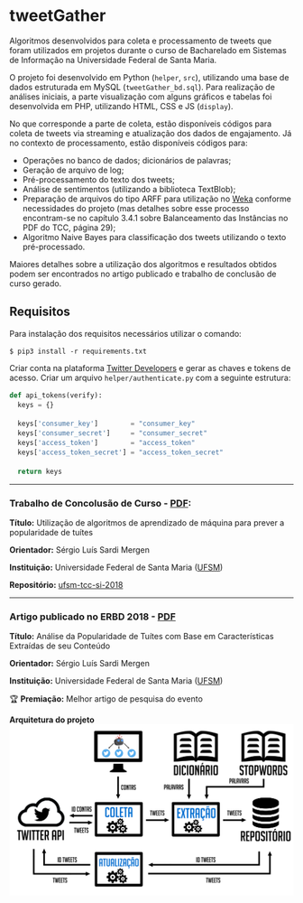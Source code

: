 # tweetGather

Algoritmos desenvolvidos para coleta e processamento de tweets que foram utilizados em projetos durante o curso de Bacharelado em Sistemas de Informação na Universidade Federal de Santa Maria.

O projeto foi desenvolvido em Python (```helper```, ```src```), utilizando uma base de dados estruturada em MySQL (```tweetGather_bd.sql```). Para realização de análises iniciais, a parte visualização com alguns gráficos e tabelas foi desenvolvida em PHP, utilizando HTML, CSS e JS (```display```).

No que corresponde a parte de coleta, estão disponíveis códigos para coleta de tweets via streaming e atualização dos dados de engajamento. Já no contexto de processamento, estão disponíveis códigos para: 

* Operações no banco de dados; dicionários de palavras;
* Geração de arquivo de log; 
* Pré-processamento do texto dos tweets; 
* Análise de sentimentos (utilizando a biblioteca TextBlob); 
* Preparação de arquivos do tipo ARFF para utilização no [Weka](https://www.cs.waikato.ac.nz/ml/weka/) conforme necessidades do projeto (mas detalhes sobre esse processo encontram-se no capítulo 3.4.1 sobre Balanceamento das Instâncias no PDF do TCC, página 29);
* Algoritmo Naive Bayes para classificação dos tweets utilizando o texto pré-processado.

Maiores detalhes sobre a utilização dos algoritmos e resultados obtidos podem ser encontrados no artigo publicado e trabalho de conclusão de curso gerado.

## Requisitos

Para instalação dos requisitos necessários utilizar o comando:

```
$ pip3 install -r requirements.txt
```

Criar conta na plataforma [Twitter Developers](https://developer.twitter.com/en.html) e gerar as chaves e tokens de acesso. Criar um arquivo ```helper/authenticate.py``` com a seguinte estrutura:

```python
def api_tokens(verify):
  keys = {}

  keys['consumer_key']        = "consumer_key"
  keys['consumer_secret']     = "consumer_secret"
  keys['access_token']        = "access_token"
  keys['access_token_secret'] = "access_token_secret"

  return keys
```

---
### Trabalho de Concolusão de Curso - [PDF](https://github.com/lucaslioli/ufsm-tcc-si-2018/raw/master/tcc-lucas.pdf):
**Título:** Utilização de algoritmos de aprendizado de máquina para prever a popularidade de tuítes

**Orientador:** Sérgio Luís Sardi Mergen

**Instituição:** Universidade Federal de Santa Maria ([UFSM](http://ufsm.br))

**Repositório:** [ufsm-tcc-si-2018](https://github.com/lucaslioli/ufsm-tcc-si-2018)

---
### Artigo publicado no ERBD 2018 - [PDF](http://erbd2018.c3.furg.br/downloads/180198_1.pdf)
**Título:** Análise da Popularidade de Tuítes com Base em Características Extraídas de seu Conteúdo

**Orientador:** Sérgio Luís Sardi Mergen

**Instituição:** Universidade Federal de Santa Maria ([UFSM](http://ufsm.br))

🏆 **Premiação:** Melhor artigo de pesquisa do evento

**Arquitetura do projeto**
![IMG](https://raw.githubusercontent.com/lucaslioli/tweetGather/master/display/assets/arquitetura.png)

